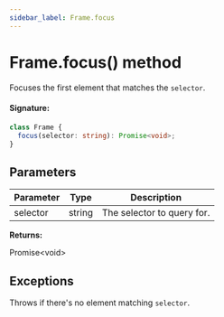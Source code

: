 ```yaml
---
sidebar_label: Frame.focus
---
```


# Frame.focus() method

Focuses the first element that matches the `selector`.

#### Signature:

```typescript
class Frame {
  focus(selector: string): Promise<void>;
}
```

## Parameters

| Parameter | Type   | Description                |
| --------- | ------ | -------------------------- |
| selector  | string | The selector to query for. |

**Returns:**

Promise&lt;void&gt;

## Exceptions

Throws if there's no element matching `selector`.
